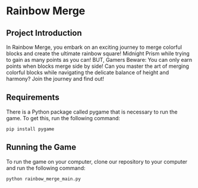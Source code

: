 # Rainbow Merge

## Project Introduction
In Rainbow Merge, you embark on an exciting journey to merge colorful blocks and create the ultimate rainbow square! Midnight Prism while trying to gain as many points as you can! BUT, Gamers Beware: You can only earn points when blocks merge side by side! Can you master the art of merging colorful blocks while navigating the delicate balance of height and harmony? Join the journey and find out!

## Requirements
There is a Python package called pygame that is necessary to run the game. To get this, run the following command:

``` 
pip install pygame
``` 

## Running the Game
To run the game on your computer, clone our repository to your computer and run the following command:

``` 
python rainbow_merge_main.py
``` 
